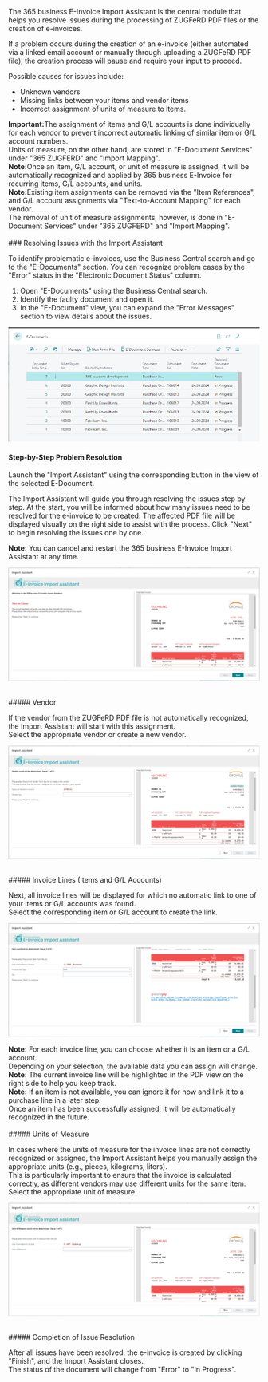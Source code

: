 The 365 business E-Invoice Import Assistant is the central module that helps you resolve issues during the processing of ZUGFeRD PDF files or the creation of e-invoices.

If a problem occurs during the creation of an e-invoice (either automated via a linked email account or manually through uploading a ZUGFeRD PDF file), the creation process will pause and require your input to proceed.

Possible causes for issues include:
* Unknown vendors
* Missing links between your items and vendor items
* Incorrect assignment of units of measure to items.

<div class="alert alert-notice">
	<i class="fa-solid fa-notes"></i> <strong>Important:</strong>The assignment of items and G/L accounts is done individually for each vendor to prevent incorrect automatic linking of similar item or G/L account numbers.
	<br/>Units of measure, on the other hand, are stored in "E-Document Services" under "365 ZUGFERD" and "Import Mapping".
</div>

<div class="alert alert-info">
	<i class="fa-solid fa-lightbulb"></i> <strong>Note:</strong>Once an item, G/L account, or unit of measure is assigned, it will be automatically recognized and applied by 365 business E-Invoice for recurring items, G/L accounts, and units.
</div>

<div class="alert alert-info">
	<i class="fa-solid fa-lightbulb"></i> <strong>Note:</strong>Existing item assignments can be removed via the "Item References", and G/L account assignments via "Text-to-Account Mapping" for each vendor.
	<br/>The removal of unit of measure assignments, however, is done in "E-Document Services" under "365 ZUGFERD" and "Import Mapping".
</div>

<br/>
### Resolving Issues with the Import Assistant

To identify problematic e-invoices, use the Business Central search and go to the "E-Documents" section.
You can recognize problem cases by the "Error" status in the "Electronic Document Status" column.

1. Open "E-Documents" using the Business Central search.
2. Identify the faulty document and open it.
3. In the "E-Document" view, you can expand the "Error Messages" section to view details about the issues.

![365 business E-Invoice](/assets/images/365-business-e-invoice/e-document-overview_en.png)

#### Step-by-Step Problem Resolution

Launch the "Import Assistant" using the corresponding button in the view of the selected E-Document.

The Import Assistant will guide you through resolving the issues step by step. At the start, you will be informed about how many issues need to be resolved for the e-invoice to be created.
The affected PDF file will be displayed visually on the right side to assist with the process.
Click "Next" to begin resolving the issues one by one.

<div class="alert alert-info">
    <i class="fa-solid fa-lightbulb"></i> <strong>Note:</strong> You can cancel and restart the 365 business E-Invoice Import Assistant at any time.
</div>

![365 business E-Invoice](/assets/images/365-business-e-invoice/assistent1_en.png)

<br/>
##### Vendor

If the vendor from the ZUGFeRD PDF file is not automatically recognized, the Import Assistant will start with this assignment.
<br/>
Select the appropriate vendor or create a new vendor.

![365 business E-Invoice](/assets/images/365-business-e-invoice/assistent2_en.png)

<br/>
##### Invoice Lines (Items and G/L Accounts)

Next, all invoice lines will be displayed for which no automatic link to one of your items or G/L accounts was found.
<br/>
Select the corresponding item or G/L account to create the link.

![365 business E-Invoice](/assets/images/365-business-e-invoice/assistent3_en.png)

<div class="alert alert-info">
    <i class="fa-solid fa-lightbulb"></i> <strong>Note:</strong> For each invoice line, you can choose whether it is an item or a G/L account.
    <br/>Depending on your selection, the available data you can assign will change.
</div>

<div class="alert alert-info">
    <i class="fa-solid fa-lightbulb"></i> <strong>Note:</strong> The current invoice line will be highlighted in the PDF view on the right side to help you keep track.
</div>

<div class="alert alert-info">
    <i class="fa-solid fa-lightbulb"></i> <strong>Note:</strong> If an item is not available, you can ignore it for now and link it to a purchase line in a later step.
    <br/>Once an item has been successfully assigned, it will be automatically recognized in the future.
</div>

<br/>
##### Units of Measure

In cases where the units of measure for the invoice lines are not correctly recognized or assigned, the Import Assistant helps you manually assign the appropriate units (e.g., pieces, kilograms, liters).
<br/>
This is particularly important to ensure that the invoice is calculated correctly, as different vendors may use different units for the same item.
<br/>
Select the appropriate unit of measure.

![365 business E-Invoice](/assets/images/365-business-e-invoice/assistent4_en.png)


<br/>
##### Completion of Issue Resolution

After all issues have been resolved, the e-invoice is created by clicking "Finish", and the Import Assistant closes.
<br/>
The status of the document will change from "Error" to "In Progress".
